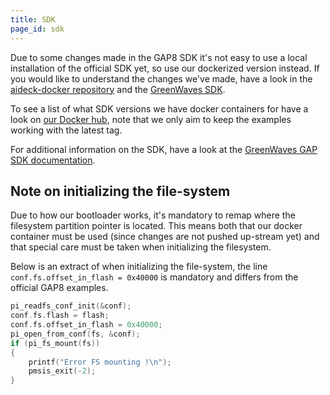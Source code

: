 ```yaml
---
title: SDK
page_id: sdk
---
```


Due to some changes made in the GAP8 SDK it's not easy to use a local installation of the official
SDK yet, so use our dockerized version instead. If you would like to understand the changes we've made,
have a look in the [aideck-docker repository](https://github.com/bitcraze/docker-aideck) and the
[GreenWaves SDK](https://github.com/GreenWaves-Technologies/gap_sdk).

To see a list of what SDK versions we have docker containers for have a look on [our Docker hub](https://hub.docker.com/r/bitcraze/aideck/tags),
note that we only aim to keep the examples working with the latest tag.

For additional information on the SDK, have a look at the [GreenWaves GAP SDK documentation](https://github.com/GreenWaves-Technologies/gap_sdk).

## Note on initializing the file-system

Due to how our bootloader works, it's mandatory to remap where the filesystem partition pointer
is located. This means both that our docker container must be used (since changes are not pushed
up-stream yet) and that special care must be taken when initializing the filesystem.

Below is an extract of when initializing the file-system, the line ```conf.fs.offset_in_flash = 0x40000```
is mandatory and differs from the official GAP8 examples.

```c
pi_readfs_conf_init(&conf);
conf.fs.flash = flash;
conf.fs.offset_in_flash = 0x40000;
pi_open_from_conf(fs, &conf);
if (pi_fs_mount(fs))
{
    printf("Error FS mounting !\n");
    pmsis_exit(-2);
}
```
